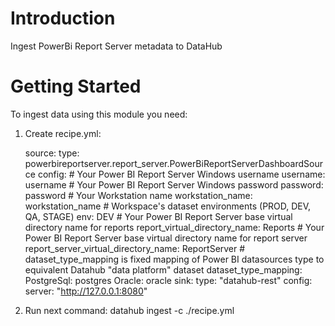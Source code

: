 # Introduction 
Ingest PowerBi Report Server metadata to DataHub

# Getting Started
To ingest data using this module you need: 
1. Create recipe.yml:

    source:
      type: powerbireportserver.report_server.PowerBiReportServerDashboardSource
      config:
        # Your Power BI Report Server Windows username
        username: username
        # Your Power BI Report Server Windows password
        password: password
        # Your Workstation name
        workstation_name: workstation_name
        # Workspace's dataset environments (PROD, DEV, QA, STAGE)
        env: DEV
        # Your Power BI Report Server base virtual directory name for reports
        report_virtual_directory_name: Reports
        #  Your Power BI Report Server base virtual directory name for report server
        report_server_virtual_directory_name: ReportServer
        # dataset_type_mapping is fixed mapping of Power BI datasources type to equivalent Datahub "data platform" dataset
        dataset_type_mapping:
            PostgreSql: postgres
            Oracle: oracle
    sink:
      type: "datahub-rest"
      config:
        server: "http://127.0.0.1:8080"



2. Run next command:
    datahub ingest -c ./recipe.yml

